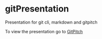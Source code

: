 # gitPresentation
Presentation for git cli, markdown and gitpitch

To view the presentation go to [GitPitch](https://gitpitch.com/ApoTheOne/gitpresentation)
